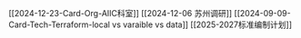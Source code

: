 [[2024-12-23-Card-Org-AIIC科室]]
[[2024-12-06 苏州调研]]
[[2024-09-09-Card-Tech-Terraform-local vs varaible vs data]]
[[2025-2027标准编制计划]]

